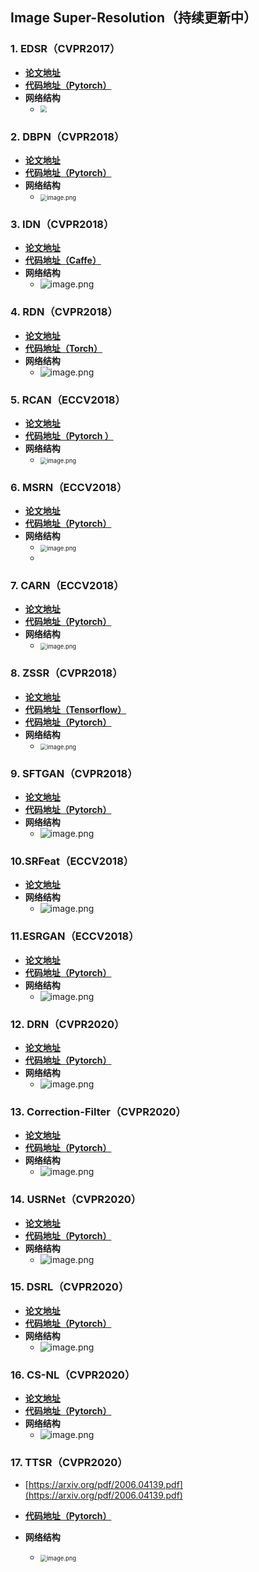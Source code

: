 ## Image Super-Resolution（持续更新中）



### 1. EDSR（CVPR2017）

- **[论文地址](https://arxiv.org/pdf/1707.02921.pdf)**
- **[代码地址（Pytorch）](https://github.com/thstkdgus35/EDSR-PyTorch)**
- **网络结构**
  - <img src="https://upload-images.jianshu.io/upload_images/7826153-4e0346ea0d7170b9.png?imageMogr2/auto-orient/strip%7CimageView2/2/w/1240" style="zoom:67%;" />

### 2. DBPN（CVPR2018）

- **[论文地址](https://arxiv.org/abs/1803.02735)**
- **[代码地址（Pytorch）](https://github.com/alterzero/DBPN-Pytorch)**
- **网络结构**
  - <img src="https://upload-images.jianshu.io/upload_images/7826153-a4f472ea01c46f85.png?imageMogr2/auto-orient/strip%7CimageView2/2/w/1240" alt="image.png" style="zoom:67%;" />

### 3. IDN（CVPR2018）

- **[论文地址](https://arxiv.org/abs/1803.09454)**
- **[代码地址（Caffe）](https://github.com/Zheng222/IDN-Caffe)**
- **网络结构**
  - ![image.png](https://upload-images.jianshu.io/upload_images/7826153-d20127891a167021.png?imageMogr2/auto-orient/strip%7CimageView2/2/w/1240)

### 4. RDN（CVPR2018）

- **[论文地址](https://arxiv.org/abs/1802.08797)**
- **[代码地址（Torch）](https://github.com/yulunzhang/RDN)**
- **网络结构**
  - ![image.png](https://upload-images.jianshu.io/upload_images/7826153-2d63cce873b8e9b8.png?imageMogr2/auto-orient/strip%7CimageView2/2/w/1240)
  
    

### 5. RCAN（ECCV2018）

- **[论文地址](https://arxiv.org/abs/1807.02758)**
- **[代码地址（Pytorch ）](https://github.com/yulunzhang/RCAN)**
- **网络结构**
  - <img src="https://upload-images.jianshu.io/upload_images/7826153-ff1bf7dee52f9aec.png?imageMogr2/auto-orient/strip%7CimageView2/2/w/1240" alt="image.png" style="zoom:67%;" />
  
    

### 6.  MSRN（ECCV2018）

- **[论文地址](https://openaccess.thecvf.com/content_ECCV_2018/papers/Juncheng_Li_Multi-scale_Residual_Network_ECCV_2018_paper.pdf)**
- **[代码地址（Pytorch）](https://github.com/MIVRC/MSRN-PyTorch)**
- **网络结构**
  - <img src="https://upload-images.jianshu.io/upload_images/7826153-3f7ccc7a1d055d0c.png?imageMogr2/auto-orient/strip%7CimageView2/2/w/1240" alt="image.png" style="zoom:67%;" />
  - 

### 7. CARN（ECCV2018）

- [**论文地址**](https://arxiv.org/abs/1803.08664v4)
- **[代码地址（Pytorch）](https://github.com/nmhkahn/CARN-pytorch)**
- **网络结构**
  - <img src="https://upload-images.jianshu.io/upload_images/7826153-ee82981129ce5c4f.png?imageMogr2/auto-orient/strip%7CimageView2/2/w/1240" alt="image.png" style="zoom:67%;" />

### 8. ZSSR（CVPR2018）

- **[论文地址](https://arxiv.org/abs/1712.06087)**
- **[代码地址（Tensorflow）](https://github.com/assafshocher/ZSSR/blob/master/ZSSR.py)**
- **[代码地址（Pytorch）](https://github.com/galprz/ZSSR-pytorch)**
- **网络结构**
  - <img src="https://upload-images.jianshu.io/upload_images/7826153-e4258191e7ee694b.png?imageMogr2/auto-orient/strip%7CimageView2/2/w/1240" alt="image.png" style="zoom:67%;" />

### 9. SFTGAN（CVPR2018）

- **[论文地址](https://arxiv.org/abs/1804.02815)**
- **[代码地址（Pytorch）](https://github.com/xinntao/SFTGAN)**
- **网络结构**
  - ![image.png](https://upload-images.jianshu.io/upload_images/7826153-2e8d3475845a986a.png?imageMogr2/auto-orient/strip%7CimageView2/2/w/1240)

### 10.SRFeat（ECCV2018）

- [**论文地址**](https://openaccess.thecvf.com/content_ECCV_2018/papers/Seong-Jin_Park_SRFeat_Single_Image_ECCV_2018_paper.pdf)
- **网络结构**
  - ![image.png](https://upload-images.jianshu.io/upload_images/7826153-f7dac30d2030be6d.png?imageMogr2/auto-orient/strip%7CimageView2/2/w/1240)

### 11.ESRGAN（ECCV2018）

- [**论文地址**](https://arxiv.org/abs/1809.00219)
- [**代码地址（Pytorch）**](https://github.com/xinntao/ESRGAN)
- **网络结构**
  - ![image.png](https://upload-images.jianshu.io/upload_images/7826153-ef21ebc53d4c8234.png?imageMogr2/auto-orient/strip%7CimageView2/2/w/1240)

### 12. DRN（CVPR2020）

- [**论文地址**](https://arxiv.org/pdf/2003.07018.pdf)
- [**代码地址（Pytorch）**](https://github.com/guoyongcs/DRN)
- **网络结构**
  - ![image.png](https://upload-images.jianshu.io/upload_images/7826153-e676751fb9b2b1b9.png?imageMogr2/auto-orient/strip%7CimageView2/2/w/1240)

### 13. Correction-Filter（CVPR2020）

- [**论文地址**](https://arxiv.org/abs/1912.00157)
- [**代码地址（Pytorch）**](https://github.com/shadyabh/Correction-Filter)
- **网络结构**
  - ![image.png](https://upload-images.jianshu.io/upload_images/7826153-2a1cd4dd081b5ff8.png?imageMogr2/auto-orient/strip%7CimageView2/2/w/1240)

### 14. USRNet（CVPR2020）

- [**论文地址**](https://openaccess.thecvf.com/content_CVPR_2020/papers/Zhang_Deep_Unfolding_Network_for_Image_Super-Resolution_CVPR_2020_paper.pdf)
- [**代码地址（Pytorch）**](https://github.com/cszn/USRNet)
- **网络结构**
  - ![image.png](https://upload-images.jianshu.io/upload_images/7826153-4eb4579714ac14ec.png?imageMogr2/auto-orient/strip%7CimageView2/2/w/1240)

### 15. DSRL（CVPR2020）

- [**论文地址**](https://openaccess.thecvf.com/content_CVPR_2020/papers/Wang_Dual_Super-Resolution_Learning_for_Semantic_Segmentation_CVPR_2020_paper.pdf)
- [**代码地址（Pytorch）**](https://github.com/wanglixilinx/DSRL/issues)
- **网络结构**
  - ![image.png](https://upload-images.jianshu.io/upload_images/7826153-70a4b4582fa2ea8c.png?imageMogr2/auto-orient/strip%7CimageView2/2/w/1240)

### 16. CS-NL（CVPR2020）

- [**论文地址**](https://arxiv.org/pdf/2006.01424.pdf)
- [**代码地址（Pytorch）**](https://github.com/SHI-Labs/Cross-Scale-Non-Local-Attention)
- **网络结构**
  - ![image.png](https://upload-images.jianshu.io/upload_images/7826153-61f450c91fdfa619.png?imageMogr2/auto-orient/strip%7CimageView2/2/w/1240)
  
    

### 17. TTSR（CVPR2020）

- [https://arxiv.org/pdf/2006.04139.pdf](https://arxiv.org/pdf/2006.04139.pdf)

- [**代码地址（Pytorch）**](https://github.com/researchmm/TTSR)

- **网络结构**

  - <img src="https://upload-images.jianshu.io/upload_images/7826153-9fdead9d6a656fd3.png?imageMogr2/auto-orient/strip%7CimageView2/2/w/1240" alt="image.png" style="zoom:67%;" />

  